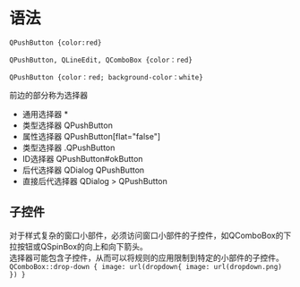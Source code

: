 # 语法

`QPushButton {color:red}`

`QPushButton, QLineEdit, QComboBox {color：red}`

`QPushButton {color：red; background-color：white}`

前边的部分称为选择器

+ 通用选择器 *
+ 类型选择器 QPushButton
+ 属性选择器 QPushButton[flat="false"]
+ 类型选择器 .QPushButton
+ ID选择器 QPushButton#okButton
+ 后代选择器 QDialog QPushButton
+ 直接后代选择器 QDialog > QPushButton

## 子控件

对于样式复杂的窗口小部件，必须访问窗口小部件的子控件，如QComboBox的下拉按钮或QSpinBox的向上和向下箭头。  
选择器可能包含子控件，从而可以将规则的应用限制到特定的小部件的子控件。  
`QComboBox::drop-down { image: url(dropdown{ image: url(dropdown.png) }) }`

